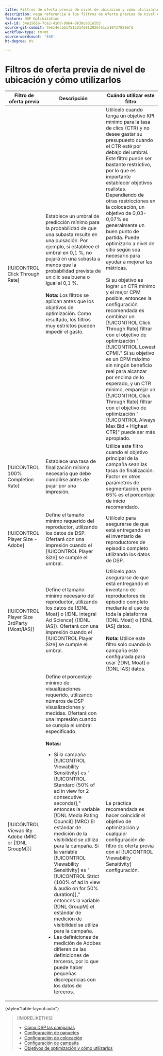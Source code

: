 ```yaml
---
title: Filtros de oferta previa de nivel de ubicación y cómo utilizarlos
description: Haga referencia a los filtros de oferta previos de nivel de ubicación disponibles y vea cómo utilizarlos.
feature: DSP Optimization
exl-id: 34a15666-7ca2-416d-9064-8638ca81e5b3
source-git-commit: 7e614ecb517515217d812926f61ca10437820efd
workflow-type: tm+mt
source-wordcount: '448'
ht-degree: 0%

---
```


# Filtros de oferta previa de nivel de ubicación y cómo utilizarlos

| Filtro de oferta previa | Descripción | Cuándo utilizar este filtro |
| ---------------| ----------- | ---------------------- |
| [!UICONTROL Click Through Rate] | Establece un umbral de predicción mínimo para la probabilidad de que una subasta resulte en una pulsación. Por ejemplo, si establece el umbral en 0,1 %, no pujará en una subasta a menos que la probabilidad prevista de un clic sea buena o igual al 0,1 %.<br><br><b>Nota:</b> Los filtros se aplican antes que los objetivos de optimización. Como resultado, los filtros muy estrictos pueden impedir el gasto. | Utilícelo cuando tenga un objetivo KPI mínimo para la tasa de clics (CTR) y no desee gastar su presupuesto cuando el CTR esté por debajo del umbral. Este filtro puede ser bastante restrictivo, por lo que es importante establecer objetivos realistas. Dependiendo de otras restricciones en la colocación, un objetivo de 0,03-0,07% es generalmente un buen punto de partida. Puede optimizarlo a nivel de sitio según sea necesario para ayudar a mejorar las métricas.<br><br>Si su objetivo es lograr un CTR mínimo y el mejor CPM posible, entonces la configuración recomendada es combinar un [!UICONTROL Click Through Rate] filtrar con el objetivo de optimización &quot;[!UICONTROL Lowest CPM].&quot; Si su objetivo es un CPM máximo sin ningún beneficio real para alcanzar por encima de lo esperado, y un CTR mínimo, emparejar un [!UICONTROL Click Through Rate] filtrar con el objetivo de optimización &quot;[!UICONTROL Always Max Bid + Highest CTR]&quot; puede ser más apropiado. |
| [!UICONTROL 100% Completion Rate] | Establece una tasa de finalización mínima necesaria que debe cumplirse antes de pujar por una impresión. | Utilice este filtro cuando el objetivo principal de la campaña sean las tasas de finalización. Factor en otros parámetros de segmentación, pero 65% es el porcentaje de inicio recomendado. |
| [!UICONTROL Player Size - Adobe] | Define el tamaño mínimo requerido del reproductor, utilizando los datos de DSP. Ofertará con una impresión cuando el [!UICONTROL Player Size] se cumple el umbral. | Utilícelo para asegurarse de que está entregando en el inventario de reproductores de episodio completo utilizando los datos de DSP. |
| [!UICONTROL Player Size 3rdParty (Moat/IAS)] | Define el tamaño mínimo necesario del reproductor, utilizando los datos de [!DNL Moat] o [!DNL Integral Ad Science] ([!DNL IAS]). Ofertará con una impresión cuando el [!UICONTROL Player Size] se cumple el umbral. | Utilícelo para asegurarse de que está entregando el inventario de reproductores de episodio completo mediante el uso de toda la plataforma [!DNL Moat] o [!DNL IAS] datos.<br><br><b>Nota:</b> Utilice este filtro solo cuando la campaña esté configurada para usar [!DNL Moat] o [!DNL IAS] datos. |
| [!UICONTROL Viewability Adobe (MRC or [!DNL GroupM])] | Define el porcentaje mínimo de visualizaciones requerido, utilizando números de DSP visualizaciones y medidas. Ofertará con una impresión cuando se cumpla el umbral especificado.<br><br><b>Notas:</b><ul><li>Si la campaña [!UICONTROL Viewability Sensitivity] es &quot;[!UICONTROL Standard (50% of ad in view for 2 consecutive seconds)],&quot; entonces la variable [!DNL Media Rating Council] (MRC) El estándar de medición de la visibilidad se utiliza para la campaña. Si la variable [!UICONTROL Viewability Sensitivity] es &quot;[!UICONTROL Strict (100% of ad in view & audio on for 50% duration)],&quot; entonces la variable [!DNL GroupM] el estándar de medición de visibilidad se utiliza para la campaña.</li><li>Las definiciones de medición de Adobes difieren de las definiciones de terceros, por lo que puede haber pequeñas discrepancias con los datos de terceros.</li></ul> | La práctica recomendada es hacer coincidir el objetivo de optimización y cualquier configuración de filtro de oferta previa con el [!UICONTROL Viewability Sensitivity] configuración. |

{style=&quot;table-layout:auto&quot;}

>[!MORELIKETHIS]
>
>* [Cómo DSP las campañas](optimization-how-dsp-optimizes-campaigns.md)
>* [Configuración de paquetes](/help/dsp/campaign-management/packages/package-settings.md)
>* [Configuración de colocación](/help/dsp/campaign-management/placements/placement-settings.md)
>* [Configuración de campaña](/help/dsp/campaign-management/campaigns/campaign-settings.md)
>* [Objetivos de optimización y cómo utilizarlos](optimization-goals.md)

